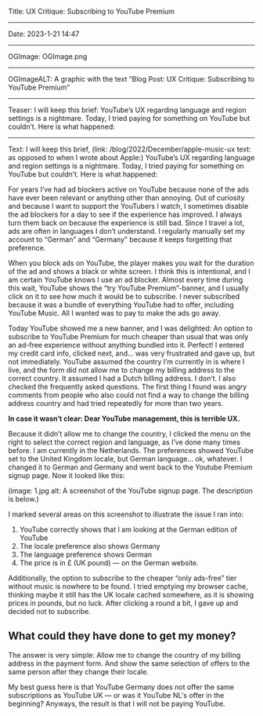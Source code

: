 Title: UX Critique: Subscribing to YouTube Premium

----

Date: 2023-1-21 14:47

----

OGImage: OGImage.png

----

OGImageALT: A graphic with the text “Blog Post: UX Critique: Subscribing to YouTube Premium”

----

Teaser:
I will keep this brief: YouTube’s UX regarding language and region settings is a nightmare. Today, I tried paying for something on YouTube but couldn’t. Here is what happened:

----

Text:
I will keep this brief, (link: /blog/2022/December/apple-music-ux  text: as opposed to when I wrote about Apple:) YouTube’s UX regarding language and region settings is a nightmare. Today, I tried paying for something on YouTube but couldn’t. Here is what happened:

For years I’ve had ad blockers active on YouTube because none of the ads have ever been relevant or anything other than annoying. Out of curiosity and because I want to support the YouTubers I watch, I sometimes disable the ad blockers for a day to see if the experience has improved. I always turn them back on because the experience is still bad. Since I travel a lot, ads are often in languages I don’t understand. I regularly manually set my account to “German” and “Germany” because it keeps forgetting that preference.

When you block ads on YouTube, the player makes you wait for the duration of the ad and shows a black or white screen. I think this is intentional, and I am certain YouTube knows I use an ad blocker. Almost every time during this wait, YouTube shows the “try YouTube Premium”-banner, and I usually click on it to see how much it would be to subscribe. I never subscribed because it was a bundle of everything YouTube had to offer, including YouTube Music. All I wanted was to pay to make the ads go away.

Today YouTube showed me a new banner, and I was delighted: An option to subscribe to YouTube Premium for much cheaper than usual that was only an ad-free experience without anything bundled into it. Perfect! I entered my credit card info, clicked next, and… was very frustrated and gave up, but not immediately. YouTube assumed the country I’m currently in is where I live, and the form did not allow me to change my billing address to the correct country. It assumed I had a Dutch billing address. I don’t. I also checked the frequently asked questions. The first thing I found was angry comments from people who also could not find a way to change the billing address country and had tried repeatedly for more than two years.

**In case it wasn’t clear: Dear YouTube management, this is terrible UX.**

Because it didn’t allow me to change the country, I clicked the menu on the right to select the correct region and language, as I’ve done many times before. I am currently in the Netherlands. The preferences showed YouTube set to the United Kingdom locale, but German language… ok, whatever. I changed it to German and Germany and went back to the Youtube Premium signup page. Now it looked like this:

(image: 1.jpg alt: A screenshot of the YouTube signup page. The description is below.)

I marked several areas on this screenshot to illustrate the issue I ran into:

1. YouTube correctly shows that I am looking at the German edition of YouTube
2. The locale preference also shows Germany
3. The language preference shows German
4. The price is in £ (UK pound) — on the German website.

Additionally, the option to subscribe to the cheaper “only ads-free” tier without music is nowhere to be found. I tried emptying my browser cache, thinking maybe it still has the UK locale cached somewhere, as it is showing prices in pounds, but no luck. After clicking a round a bit, I gave up and decided not to subscribe.

## What could they have done to get my money?
The answer is very simple: Allow me to change the country of my billing address in the payment form. And show the same selection of offers to the same person after they change their locale.

My best guess here is that YouTube Germany does not offer the same subscriptions as YouTube UK — or was it YouTube NL's offer in the beginning? Anyways, the result is that I will not be paying YouTube.
